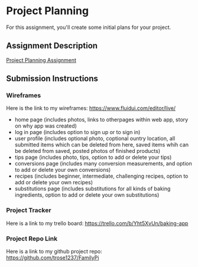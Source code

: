 # Project Planning
For this assignment, you'll create some initial plans for your project.

## Assignment Description
[Project Planning Assignment](https://education.launchcode.org/liftoff/modules/assignments/project-planning)

## Submission Instructions

### Wireframes

Here is the link to my wireframes: https://www.fluidui.com/editor/live/
* home page (includes photos, links to otherpages within web app, story on why app was created)
* log in page (includes option to sign up or to sign in)
* user profile (includes optional photo, coptional ountry location, all submitted items which can be deleted from here, saved items whih can be deleted from saved, posted photos of finished products)
* tips page (includes photo, tips, option to add or delete your tips)
* conversions page (includes many conversion measurements, and option to add or delete your own conversions)
* recipes (includes beginner, intermediate, challenging recipes, option to add or delete your own recipes)
* substitutions page (includes substitutions for all kinds of baking ingredients, option to add or delete your own substitutions)

### Project Tracker

Here is a link to my trello board: https://trello.com/b/Yht5XvUn/baking-app

### Project Repo Link

Here is a link to my github project repo: https://github.com/trose1237/FamilyPi
